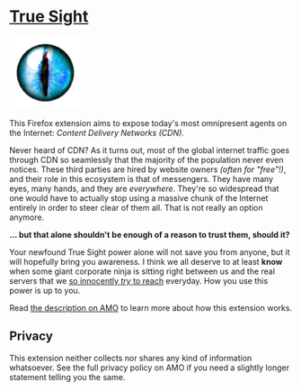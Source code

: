 [**True Sight**][1]
====================

[![badass cat iris](stuff/eye.png)][1]

This Firefox extension aims to expose today's most omnipresent agents on the Internet: *Content Delivery Networks (CDN)*.

Never heard of CDN? As it turns out, most of the global internet traffic goes through CDN so seamlessly that the majority of the population never even notices. These third parties are hired by website owners *(often for "free"!)*, and their role in this ecosystem is that of messengers. They have many eyes, many hands, and they are *everywhere*. They're so widespread that one would have to actually stop using a massive chunk of the Internet entirely in order to steer clear of them all. That is not really an option anymore.

**... but that alone shouldn't be enough of a reason to trust them, should it?**

Your newfound True Sight power alone will not save you from anyone, but it will hopefully bring you awareness. I think we all deserve to at least **know** when some giant corporate ninja is sitting right between us and the real servers that we [so innocently *try* to reach][2] everyday. How you use this power is up to you.

Read [the description on AMO][1] to learn more about how this extension works.


Privacy
--------

This extension neither collects nor shares any kind of information whatsoever. See the full privacy policy on AMO if you need a slightly longer statement telling you the same.


[1]: https://addons.mozilla.org/firefox/addon/detect-cloudflare-plus/
[2]: https://en.wikipedia.org/wiki/Reverse_proxy
